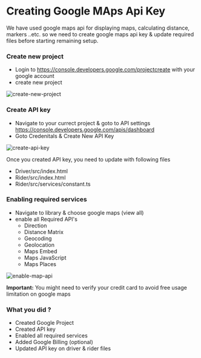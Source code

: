 # Creating Google MAps Api Key

We have used google maps api for displaying maps, calculating distance, markers ..etc. so we need to create google maps api key & update required files before starting remaining setup.

### Create new project

- Login to https://console.developers.google.com/projectcreate with your google account
- create new project

![create-new-project]( https://github.com/codesundar/ionic-uber-clone/blob/master/img/create-new-project.png "create-new-project")

### Create API key

- Navigate to your currect project & goto to API settings https://console.developers.google.com/apis/dashboard
- Goto Credenitals & Create New API Key

![create-api-key]( https://github.com/codesundar/ionic-uber-clone/blob/master/img/create-api-key.png "create-api-key")

Once you created API key, you need to update with following files

- Driver/src/index.html
- Rider/src/index.html
- Rider/src/services/constant.ts

### Enabling required services

- Navigate to library & choose google maps (view all)
- enable all Required API's
    - Direction
    - Distance Matrix
    - Geocoding
    - Geolocation
    - Maps Embed
    - Maps JavaScript
    - Maps Places

![enable-map-api]( https://github.com/codesundar/ionic-uber-clone/blob/master/img/enable-map-api.png "enable-map-api")


**Important:** You might need to verify your credit card to avoid free usage limitation on google maps


### What you did ?
- Created Google Project
- Created API key
- Enabled all required services
- Added Google Billing (optional)
- Updated API key on driver & rider files
